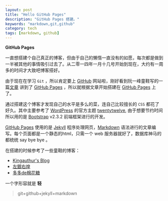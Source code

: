 ```yaml
---
layout: post
title: "Hello GitHub Pages"
description: "GitHub Pages 搭建。"
keywords: "markdown,git,github"
category: tech
tags: [markdown, github]
---
```


**GitHub Pages**

一直想搭建个自己真正的博客，但由于自己的懒惰一直没有的如愿，每次都是做到一半被其他的事情吸引过去了。从二零一四年一月十几号开始到现在，大约有一周多的时间才大致吧博客搭好。

由于现在在学习 `Git` ，所以肯定要上 [GitHub](https://github.com/) 网站啦，刚好看到阮一峰童鞋写的一篇[文章](http://www.ruanyifeng.com/blog/2012/08/blogging_with_jekyll.html) 讲到了 [GitHub Pages](http://pages.github.com/) ，所以就根据文章开始搭建在 [GitHub Pages](http://pages.github.com/) 上了。

<!--break-->

通过搭建这个博客才发现自己的水平是多么的菜，连自己比较擅长的 `CSS` 都花了好久。其中主要参考了 [WordPress](http://cn.wordpress.org/) 的官方主题 [twentytwelve](http://wordpress.org/themes/twentytwelve), 由于想要节约时间所以用的是 [Bootstrap](http://www.bootcss.com/) v2.3.2 前端框架进行的开发。

[GitHub Pages](http://pages.github.com/) 使用的是 [Jekyll](http://jekyllrb.com/) 程序处理网页，[Markdown](http://zh.wikipedia.org/wiki/Markdown) 语法进行的文章编写。每个页面都是一个静态的html，只需一个 web 服务器就好了，数据库神马的都统统 say bye bye 。

在搭建的时候参考了一些童鞋的博客：

* [ Kingauthur's Blog](http://kingauthur.info/)
* [左銀右煌](http://grahamle.github.io/)
* [多多de棉花糖](http://hugcoday.github.io/)

一个字形容就是 **轻**

> git+github+jekyll+markdown